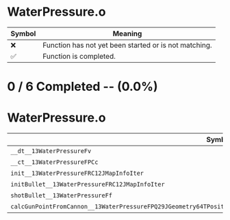 # WaterPressure.o
| Symbol | Meaning 
| ------------- | ------------- 
| :x: | Function has not yet been started or is not matching. 
| :white_check_mark: | Function is completed. 


# 0 / 6 Completed -- (0.0%)
# WaterPressure.o
| Symbol | Decompiled? |
| ------------- | ------------- |
| `__dt__13WaterPressureFv` | :x: |
| `__ct__13WaterPressureFPCc` | :x: |
| `init__13WaterPressureFRC12JMapInfoIter` | :x: |
| `initBullet__13WaterPressureFRC12JMapInfoIter` | :x: |
| `shotBullet__13WaterPressureFf` | :x: |
| `calcGunPointFromCannon__13WaterPressureFPQ29JGeometry64TPosition3<Q29JGeometry38TMatrix34<Q29JGeometry13SMatrix34C<f>>>` | :x: |
